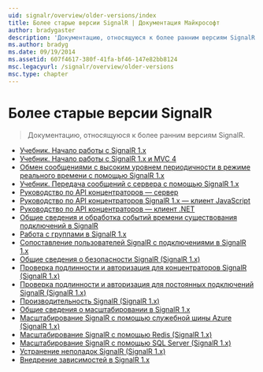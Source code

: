 ```yaml
---
uid: signalr/overview/older-versions/index
title: Более старые версии SignalR | Документация Майкрософт
author: bradygaster
description: 'Документацию, относящуюся к более ранним версиям SignalR.'
ms.author: bradyg
ms.date: 09/19/2014
ms.assetid: 607f4617-380f-41fa-bf46-147e82bb8124
msc.legacyurl: /signalr/overview/older-versions
msc.type: chapter
---
```

<a name="signalr-older-versions"></a>Более старые версии SignalR
====================
> Документацию, относящуюся к более ранним версиям SignalR.


- [Учебник. Начало работы с SignalR 1.x](tutorial-getting-started-with-signalr.md)
- [Учебник. Начало работы с SignalR 1.x и MVC 4](tutorial-getting-started-with-signalr-and-mvc-4.md)
- [Обмен сообщениями с высоким уровнем периодичности в режиме реального времени с помощью SignalR 1.x](tutorial-high-frequency-realtime-with-signalr.md)
- [Учебник. Передача сообщений с сервера с помощью SignalR 1.x](tutorial-server-broadcast-with-aspnet-signalr.md)
- [Руководство по API концентраторов — сервер](signalr-1x-hubs-api-guide-server.md)
- [Руководство по API концентраторов SignalR 1.x — клиент JavaScript](signalr-1x-hubs-api-guide-javascript-client.md)
- [Руководство по API концентраторов — клиент .NET](signalr-1x-hubs-api-guide-net-client.md)
- [Общие сведения и обработка событий времени существования подключений в SignalR](handling-connection-lifetime-events.md)
- [Работа с группами в SignalR 1.x](working-with-groups.md)
- [Сопоставление пользователей SignalR с подключениями в SignalR 1.x](mapping-users-to-connections.md)
- [Общие сведения о безопасности SignalR (SignalR 1.x)](introduction-to-security.md)
- [Проверка подлинности и авторизация для концентраторов SignalR (SignalR 1.x)](hub-authorization.md)
- [Проверка подлинности и авторизация для постоянных подключений SignalR (SignalR 1.x)](persistent-connection-authorization.md)
- [Производительность SignalR (SignalR 1.x)](signalr-performance.md)
- [Общие сведения о масштабировании в SignalR 1.x](scaleout-in-signalr.md)
- [Масштабирование SignalR с помощью служебной шины Azure (SignalR 1.x)](scaleout-with-windows-azure-service-bus.md)
- [Масштабирование SignalR с помощью Redis (SignalR 1.x)](scaleout-with-redis.md)
- [Масштабирование SignalR с помощью SQL Server (SignalR 1.x)](scaleout-with-sql-server.md)
- [Устранение неполадок SignalR (SignalR 1.x)](troubleshooting.md)
- [Внедрение зависимостей в SignalR 1.x](dependency-injection.md)
